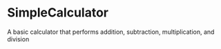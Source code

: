 # SimpleCalculator
A basic calculator that performs addition, subtraction, multiplication, and division
